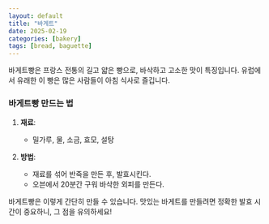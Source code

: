```yaml
---
layout: default
title: "바게트"
date: 2025-02-19
categories: [bakery]
tags: [bread, baguette]
---
```


바게트빵은 프랑스 전통의 길고 얇은 빵으로, 바삭하고 고소한 맛이 특징입니다.
유럽에서 유래한 이 빵은 많은 사람들이 아침 식사로 즐깁니다.

### 바게트빵 만드는 법

1. **재료**:
   - 밀가루, 물, 소금, 효모, 설탕

2. **방법**:
   - 재료를 섞어 반죽을 만든 후, 발효시킨다.
   - 오븐에서 20분간 구워 바삭한 외피를 만든다.

바게트빵은 이렇게 간단히 만들 수 있습니다. 맛있는 바게트를 만들려면 정확한 발효 시간이 중요하니, 그 점을 유의하세요!
